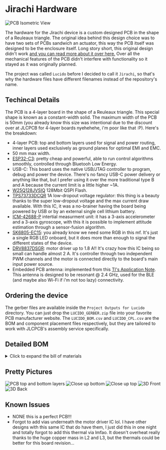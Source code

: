 # Jirachi Hardware

![PCB Isometric View](assets/3dview-models.png)

The hardware for the Jirachi device is a custom designed PCB in the shape of a Reuleaux triangle. The original idea behind this design choice was to have two sets of PCBs sandwich an actuator, this way the PCB itself was designed to be the enclosure itself. Long story short, this original design didn't work [and you can read more about it over here.](../mechanical/README.md#original-design) Over all the mechanical features of the PCB didn't interfere with functionality so it stayed as it was originally planned.

The project was called `Lucido` before I decided to call it `Jirachi`, so that's why the hardware files have different filenames instead of the repository's name.

## Techincal Details

The PCB is a 4-layer board in the shape of a Reuleaux triangle. This special shape is known as a constant-width solid. The maximum width of the PCB is 50mm (you already know this size was intentional due to the discount over at JLCPCB for 4-layer boards nyehehehe, i'm poor like that :P). Here's the breakdown:

- 4-layer PCB: top and bottom layers used for signal and power routing, inner layers used exclusively as ground planes for optimal EMI and EMC.
- 50 mm max width.
- [ESP32-C3](https://www.espressif.com/sites/default/files/documentation/esp32-c3_datasheet_en.pdf): pretty cheap and powerful, able to run control algorithms smoothly, controlled through Bluetooh Low Energy.
- USB-C: This board uses the native USB/JTAG controller to program, debug and power the device. There's no fancy USB-C power delivery or anything like that, but I prefer using it over the more traditional type B and A because the current limit is a little higher ~1A.
- [W25Q128JVSIQ](https://www.winbond.com/resource-files/w25q128jv%20revf%2003272018%20plus.pdf) 128Mbit QSPI Flash.
- [TPS73733DCQR](https://www.ti.com/lit/ds/symlink/tps737.pdf) 1A low-dropout voltage regulator: this thing is a beauty thanks to the super low-dropout voltage and the max current draw available. With this IC, it was a no-brainer having the board being powered by USB or by an external single cell lithium battery.
- [ICM-42688-P](https://product.tdk.com/system/files/dam/doc/product/sensor/mortion-inertial/imu/data_sheet/ds-000347-icm-42688-p-v1.6.pdf) intertial measurment unit: it has a 3-axis accelerometer and a 3-axis gyroscope, with this it is possible to implement attitude estimation through a sensor-fusion algorithm.
- [SK6805-EC15](https://cdn-shop.adafruit.com/product-files/4492/Datasheet.pdf): you already know we need some RGB in this mf. It's just a single RGB LED onboard, but it does more than enough to signal the different states of the device.
- [DRV8837DSGR](https://www.ti.com/lit/ds/symlink/drv8838.pdf?ts=1737923637450): motor driver up to 1.8 A!! It's crazy how this IC being so small can handle almost 2 A. It's controller through two independent PWM channels and the motor is connected directly to the board's main input power source.
- Embedded PCB antenna: implemented from this [TI's Application Note](https://www.ti.com/lit/an/swra117d/swra117d.pdf). This antenna is designed to be resonant @ 2.4 GHz, used for the BLE (and maybe also Wi-Fi if i'm not too lazy) connectivity.

## Ordering the device

The gerber files are available inside the `Project Outputs for Lucido` directory. You can just drop the `LUCIDO_GERBER.zip` file into your favorite PCB manufacturer website. The `LUCIDO_BOM.csv` and `LUCIDO_CPL.csv` are the BOM and component placement files respectively, but they are tailored to work with JLCPCB's assembly service specifically.

## Detailed BOM

<details>

<summary>Click to expand the bill of materials</summary>

![Bill of Materials](Project\ Outputs\ For\ Lucido/LUCIDO_BOM.csv)

</details>

## Pretty Pictures

![PCB top and bottom layers](assets/pcb-layers.png)
![Close up bottom](assets/closeup-bot.jpg)
![Close up top](assets/closeup-top.jpg)
![3D Front](assets/3dview-front.png)
![3D Back](assets/3dview-back.png)

## Known Issues
- NONE this is a perfect PCB!!!
- Forgot to add vias underneath the motor driver IC lol. I have other designs with this same IC that do have them, I just did this in one night and totally forgot to add this thermal via lmfao. It doesn't overheat really thanks to the huge copper mass in L2 and L3, but the thermals could be better for this board revision...